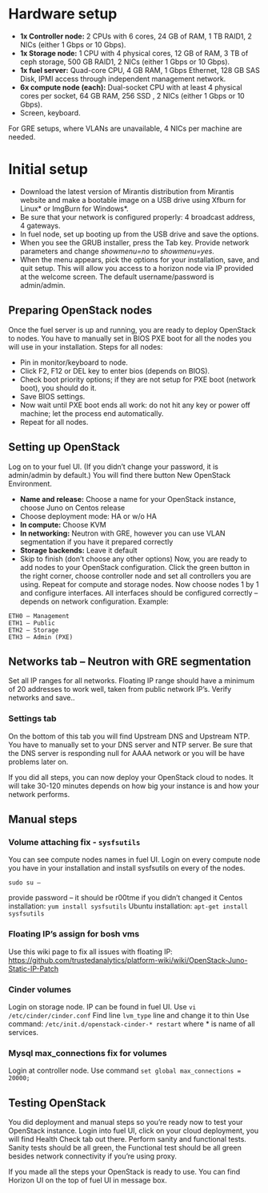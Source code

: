 # Hardware setup
-	**1x Controller node:** 2 CPUs with 6 cores, 24 GB of RAM, 1 TB RAID1, 2 NICs (either 1 Gbps or 10 Gbps).
-	**1x Storage node:** 1 CPU with 4 physical cores, 12 GB of RAM, 3 TB of ceph storage, 500 GB RAID1, 2 NICs (either 1 Gbps or 10 Gbps).
-	**1x fuel server:** Quad-core CPU, 4 GB RAM, 1 Gbps Ethernet, 128 GB SAS Disk, IPMI access through independent management network.
-	**6x compute node (each):** Dual-socket CPU with at least 4 physical cores per socket, 64 GB RAM, 256 SSD , 2 NICs (either 1 Gbps or 10 Gbps).
-	Screen, keyboard.

For GRE setups, where VLANs are unavailable, 4 NICs per machine are needed.

# Initial setup
-	Download the latest version of Mirantis distribution from Mirantis website and make a bootable image on a USB drive using Xfburn for Linux* or ImgBurn for Windows*.
-	Be sure that your network is configured properly: 4 broadcast address, 4 gateways.
-	In fuel node, set up booting up from the USB drive and save the options.
-	When you see the GRUB installer, press the Tab key. Provide network parameters and change _showmenu=no_ to _showmenu=yes_.
-	When the menu appears, pick the options for your installation, save, and quit setup.
This will allow you access to a horizon node via IP provided at the welcome screen. The default username/password is admin/admin.

## Preparing OpenStack nodes
Once the fuel server is up and running, you are ready to deploy OpenStack to nodes. You have to manually set in BIOS PXE boot for all the nodes you will use in your installation. Steps for all nodes:
-	Pin in monitor/keyboard to node.
-	Click F2, F12 or DEL key to enter bios (depends on BIOS).
-	Check boot priority options; if they are not setup for PXE boot (network boot), you should do it.
-	Save BIOS settings.
-	Now wait until PXE boot ends all work: do not hit any key or power off machine; let the process end automatically. 
-	Repeat for all nodes.

## Setting up OpenStack
Log on to your fuel UI. (If you didn’t change your password, it is admin/admin by default.) You will find there button New OpenStack Environment. 
-	**Name and release:** Choose a name for your OpenStack instance, choose Juno on Centos release
-	Choose deployment mode: HA or w/o HA
-	**In compute:** Choose KVM
-	**In networking:** Neutron with GRE, however you can use VLAN segmentation if you have it prepared correctly
-	**Storage backends:** Leave it default
-	Skip to finish (don’t choose any other options)
Now, you are ready to add nodes to your OpenStack configuration. 
Click the green button in the right corner, choose controller node and set all controllers you are using. Repeat for compute and storage nodes.
Now choose nodes 1 by 1 and configure interfaces. All interfaces should be configured correctly – depends on network configuration. Example:
```
ETH0 – Management
ETH1 – Public
ETH2 – Storage
ETH3 – Admin (PXE)
```
## Networks tab – Neutron with GRE segmentation
Set all IP ranges for all networks. Floating IP range should have a minimum of 20 addresses to work well, taken from public network IP’s. Verify networks and save..
### Settings tab
On the bottom of this tab you will find Upstream DNS and Upstream NTP. You have to manually set to your DNS server and NTP server. Be sure that the DNS server is responding null for AAAA network or you will be have problems later on.

If you did all steps, you can now deploy your OpenStack cloud to nodes. It will take 30-120 minutes depends on how big your instance is and how your network performs. 
## Manual steps 
### Volume attaching fix - ``` sysfsutils ```
You can see compute nodes names in fuel UI.
Login on every compute node you have in your installation and install sysfsutils on every of the nodes.
```
sudo su –
```
provide password – it should be r00tme if you didn’t changed it
Centos installation: ``` yum install sysfsutils ```
Ubuntu installation: ``` apt-get install sysfsutils ```
### Floating IP’s assign for bosh vms
Use this wiki page to fix all issues with floating IP:
https://github.com/trustedanalytics/platform-wiki/wiki/OpenStack-Juno-Static-IP-Patch
### Cinder volumes
Login on storage node. IP can be found in fuel UI. 
Use ``` vi /etc/cinder/cinder.conf ```
Find line ``` lvm_type ``` line and change it to thin
Use command: ``` /etc/init.d/openstack-cinder-* restart ``` where * is name of all services.
### Mysql max_connections fix for volumes
Login at controller node. Use command
``` set global max_connections = 20000; ```
## Testing OpenStack
You did deployment and manual steps so you’re ready now to test your OpenStack instance.
Login into fuel UI, click on your cloud deployment, you will find Health Check tab out there. Perform sanity and functional tests. 
Sanity tests should be all green, the Functional test should be all green besides network connectivity if you’re using proxy. 

If you made all the steps your OpenStack is ready to use. You can find Horizon UI on the top of fuel UI in message box.
